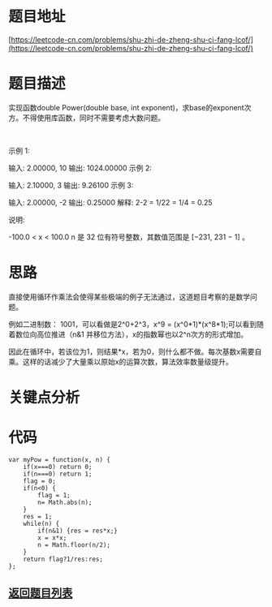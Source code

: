# 题目地址

[https://leetcode-cn.com/problems/shu-zhi-de-zheng-shu-ci-fang-lcof/](https://leetcode-cn.com/problems/shu-zhi-de-zheng-shu-ci-fang-lcof/)

# 题目描述
实现函数double Power(double base, int exponent)，求base的exponent次方。不得使用库函数，同时不需要考虑大数问题。

 

示例 1:

输入: 2.00000, 10
输出: 1024.00000
示例 2:

输入: 2.10000, 3
输出: 9.26100
示例 3:

输入: 2.00000, -2
输出: 0.25000
解释: 2-2 = 1/22 = 1/4 = 0.25
 

说明:

-100.0 < x < 100.0
n 是 32 位有符号整数，其数值范围是 [−231, 231 − 1] 。

# 思路
直接使用循环作乘法会使得某些极端的例子无法通过，这道题目考察的是数学问题。

例如二进制数： 1001，可以看做是2^0+2^3，x^9 = (x^0\*1)\*(x^8*1);可以看到随着数位向高位推进（n&1 并移位方法），x的指数幂也以2^n次方的形式增加。

因此在循环中，若该位为1，则结果\*x，若为0，则什么都不做。每次基数x需要自乘。这样的话减少了大量乘以原始x的运算次数，算法效率数量级提升。

# 关键点分析

# 代码
    var myPow = function(x, n) {
        if(x===0) return 0;
        if(n===0) return 1;
        flag = 0;
        if(n<0) {
            flag = 1;
            n= Math.abs(n);
        }
        res = 1;
        while(n) {
            if(n&1) {res = res*x;}
            x = x*x;
            n = Math.floor(n/2);
        }
        return flag?1/res:res;
    };
## [返回题目列表](../../README.md)